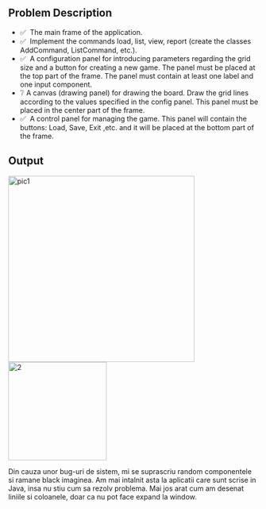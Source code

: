 ## Problem Description

- ✅ ️ The main frame of the application.
- ✅ ️ Implement the commands load, list, view, report (create the classes AddCommand, ListCommand, etc.).
- ✅ ️ A configuration panel for introducing parameters regarding the grid size and a button for creating a new game. The panel must be placed at the top part of the frame. The panel must contain at least one label and one input component.
- ❔️ A canvas (drawing panel) for drawing the board. Draw the grid lines according to the values specified in the config panel. This panel must be placed in the center part of the frame.
- ✅ ️ A control panel for managing the game. This panel will contain the buttons: Load, Save, Exit ,etc. and it will be placed at the bottom part of the frame.

## Output 

<img width="375" alt="pic1" src="https://user-images.githubusercontent.com/61457770/160292763-99d11acb-097e-4dd7-afc8-9fabeb687d17.png">
<img width="198" alt="2" src="https://user-images.githubusercontent.com/61457770/160292764-e3afd4c3-18c2-48ed-8a03-1d590ba427b9.png">

Din cauza unor bug-uri de sistem, mi se suprascriu random componentele si ramane black imaginea.
Am mai intalnit asta la aplicatii care sunt scrise in Java, insa nu stiu cum sa rezolv problema.
Mai jos arat cum am desenat liniile si coloanele, doar ca nu pot face expand la window.

